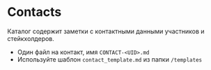 # Contacts

Каталог содержит заметки с контактными данными участников и стейкхолдеров.

- Один файл на контакт, имя `CONTACT-<UID>.md`
- Используйте шаблон `contact_template.md` из папки `/templates`
